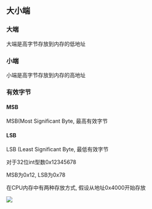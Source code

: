 <!--
 * @Description: 
 * @Version: 1.0
 * @Author: dalao
 * @Email: dalao_li@163.com
 * @Date: 2022-04-10 22:17:31
 * @LastEditors: DaLao
 * @LastEditTime: 2022-05-25 20:51:10
-->

## 大小端


### 大端

大端是高字节存放到内存的低地址


### 小端

小端是高字节存放到内存的高地址



### 有效字节


#### MSB


MSB(Most Significant Byte, 最高有效字节



#### LSB


LSB (Least Significant Byte, 最低有效字节


对于32位int型数$0x12345678$


MSB为$0x12$, LSB为$0x78$

在CPU内存中有两种存放方式, 假设从地址0x4000开始存放

![](https://cdn.hurra.ltd/img/2022-4-10-2302.svg)